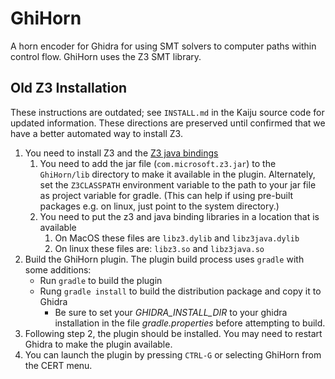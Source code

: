 # GhiHorn
A horn encoder for Ghidra for using SMT solvers
to computer paths within control flow.
GhiHorn uses the Z3 SMT library.

## Old Z3 Installation

These instructions are outdated; see `INSTALL.md` in the Kaiju
source code for updated information. These directions are
preserved until confirmed that we have a better automated way
to install Z3.

1. You need to install Z3 and the [Z3 java bindings](https://github.com/Z3Prover/z3#java)
   1. You need to add the jar file (`com.microsoft.z3.jar`) to the `GhiHorn/lib`
      directory to make it available in the plugin.
      Alternately, set the `Z3CLASSPATH` environment variable to the path to your
      jar file as project variable for gradle. (This can help if using pre-built
      packages e.g. on linux, just point to the system directory.)
   2. You need to put the z3 and java binding libraries in a location that is available
      1. On MacOS these files are `libz3.dylib` and `libz3java.dylib`
      2. On linux these files are: `libz3.so` and `libz3java.so`
2. Build the GhiHorn plugin. The plugin build process uses `gradle` with some additions:
      * Run `gradle` to build the plugin
      * Rung `gradle install` to build the distribution package and copy it to Ghidra 
        * Be sure to set your _GHIDRA_INSTALL_DIR_ to your ghidra installation
          in the file _gradle.properties_ before attempting to build.
3. Following step 2, the plugin should be installed. You may need to restart
   Ghidra to make the plugin available.
4. You can launch the plugin by pressing `CTRL-G` or selecting GhiHorn from the
   CERT menu.
